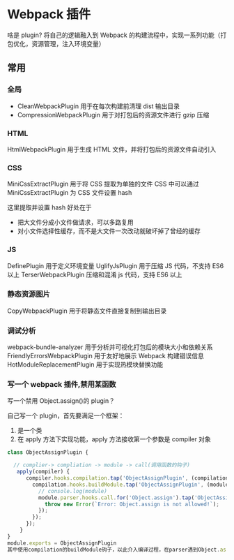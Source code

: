 # Webpack 插件

啥是 plugin?
将自己的逻辑融入到 Webpack 的构建流程中，实现一系列功能（打包优化，资源管理，注入环境变量）

## 常用

### 全局

- CleanWebpackPlugin 用于在每次构建前清理 dist 输出目录
- CompressionWebpackPlugin 用于对打包后的资源文件进行 gzip 压缩

### HTML

HtmlWebpackPlugin 用于生成 HTML 文件，并将打包后的资源文件自动引入

### CSS

MiniCssExtractPlugin 用于将 CSS 提取为单独的文件
CSS 中可以通过 MiniCssExtractPlugin 为 CSS 文件设置 hash

这里提取并设置 hash 好处在于

- 把大文件分成小文件做请求，可以多路复用
- 对小文件选择性缓存，而不是大文件一次改动就破坏掉了曾经的缓存

### JS

DefinePlugin 用于定义环境变量
UglifyJsPlugin 用于压缩 JS 代码，不支持 ES6 以上
TerserWebpackPlugin 压缩和混淆 js 代码，支持 ES6 以上

### 静态资源图片

CopyWebpackPlugin 用于将静态文件直接复制到输出目录

### 调试分析

webpack-bundle-analyzer 用于分析并可视化打包后的模块大小和依赖关系
FriendlyErrorsWebpackPlugin 用于友好地展示 Webpack 构建错误信息
HotModuleReplacementPlugin 用于实现热模块替换功能

### 写一个 webpack 插件,禁用某函数

写一个禁用 Object.assign()的 plugin？

自己写一个 plugin，首先要满足一个框架：

1. 是一个类
2. 在 apply 方法下实现功能，apply 方法接收第一个参数是 compiler 对象

```js
class ObjectAssignPlugin {

  // complier-> compliation -> module -> call(调用函数的钩子)
   apply(compiler) {
      compiler.hooks.compilation.tap('ObjectAssignPlugin', (compilation) => {
        compilation.hooks.buildModule.tap('ObjectAssignPlugin', (module) => {
          // console.log(module)
          module.parser.hooks.call.for('Object.assign').tap('ObjectAssignPlugin', () => {
            throw new Error(`Error: Object.assign is not allowed!`);
          });
        });
      });
    }
}
module.exports = ObjectAssignPlugin
其中使用compilation的buildModule钩子，以此介入编译过程，在parser遇到Object.assign方法时抛出错误。

```
